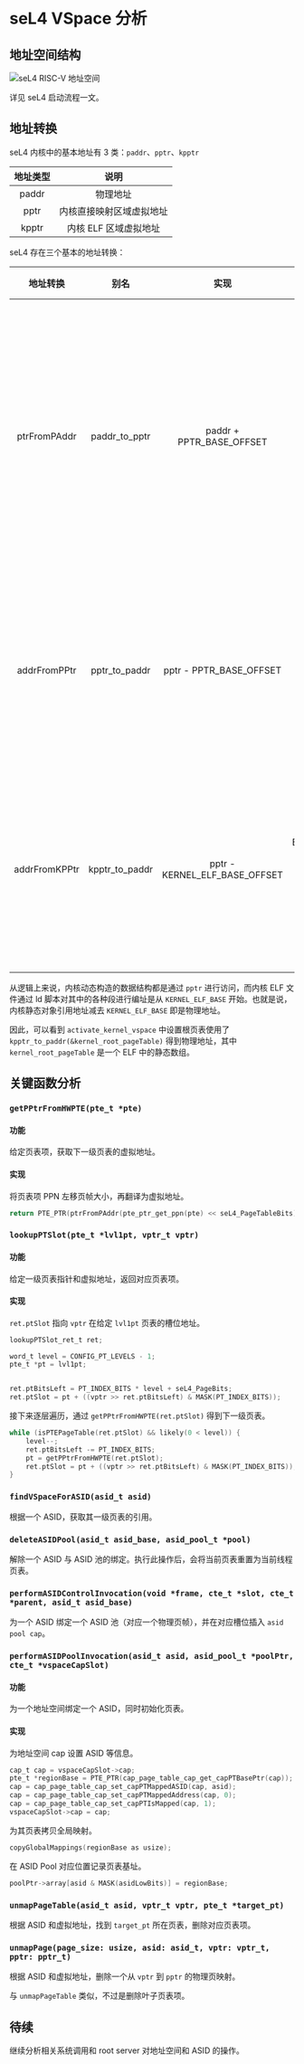 # seL4 VSpace 分析

## 地址空间结构

![seL4 RISC-V 地址空间](https://nullptr.icu/usr/uploads/2023/08/1908069288.png)

详见 seL4 启动流程一文。

## 地址转换

seL4 内核中的基本地址有 3 类：`paddr`、`pptr`、`kpptr`

| 地址类型  | 说明            |
|:-----:|:-------------:|
| paddr | 物理地址          |
| pptr  | 内核直接映射区域虚拟地址  |
| kpptr | 内核 ELF 区域虚拟地址 |

seL4 存在三个基本的地址转换：

| 地址转换          | 别名             | 实现                            | 说明                   |
|:-------------:|:--------------:|:-----------------------------:|:--------------------:|
| ptrFromPAddr  | paddr_to_pptr  | paddr + PPTR_BASE_OFFSET      | 从一个物理地址到内核可以解引用的虚拟地址 |
| addrFromPPtr  | pptr_to_paddr  | pptr - PPTR_BASE_OFFSET       | 从一个内核虚拟地址到物理地址       |
| addrFromKPPtr | kpptr_to_paddr | pptr - KERNEL_ELF_BASE_OFFSET | 从一个内核 ELF 区域地址到物理地址  |

从逻辑上来说，内核动态构造的数据结构都是通过 `pptr` 进行访问，而内核 ELF 文件通过 ld 脚本对其中的各种段进行编址是从 `KERNEL_ELF_BASE` 开始。也就是说，内核静态对象引用地址减去 `KERNEL_ELF_BASE` 即是物理地址。

因此，可以看到 `activate_kernel_vspace` 中设置根页表使用了 `kpptr_to_paddr(&kernel_root_pageTable)` 得到物理地址，其中 `kernel_root_pageTable` 是一个 ELF 中的静态数组。

## 关键函数分析

### `getPPtrFromHWPTE(pte_t *pte)`

#### 功能

给定页表项，获取下一级页表的虚拟地址。

#### 实现

将页表项 PPN 左移页帧大小，再翻译为虚拟地址。

```c
return PTE_PTR(ptrFromPAddr(pte_ptr_get_ppn(pte) << seL4_PageTableBits));
```

### `lookupPTSlot(pte_t *lvl1pt, vptr_t vptr)`

#### 功能

给定一级页表指针和虚拟地址，返回对应页表项。

#### 实现

`ret.ptSlot` 指向 `vptr` 在给定 `lvl1pt` 页表的槽位地址。

```c
lookupPTSlot_ret_t ret;

word_t level = CONFIG_PT_LEVELS - 1;
pte_t *pt = lvl1pt;


ret.ptBitsLeft = PT_INDEX_BITS * level + seL4_PageBits;
ret.ptSlot = pt + ((vptr >> ret.ptBitsLeft) & MASK(PT_INDEX_BITS));
```

接下来逐层遍历，通过 `getPPtrFromHWPTE(ret.ptSlot)` 得到下一级页表。

```c
while (isPTEPageTable(ret.ptSlot) && likely(0 < level)) {
    level--;
    ret.ptBitsLeft -= PT_INDEX_BITS;
    pt = getPPtrFromHWPTE(ret.ptSlot);
    ret.ptSlot = pt + ((vptr >> ret.ptBitsLeft) & MASK(PT_INDEX_BITS));
}
```

### `findVSpaceForASID(asid_t asid)`

根据一个 ASID，获取其一级页表的引用。

### `deleteASIDPool(asid_t asid_base, asid_pool_t *pool)`

解除一个 ASID 与 ASID 池的绑定。执行此操作后，会将当前页表重置为当前线程页表。

### `performASIDControlInvocation(void *frame, cte_t *slot, cte_t *parent, asid_t asid_base)`

为一个 ASID 绑定一个 ASID 池（对应一个物理页帧），并在对应槽位插入 `asid pool cap`。

### `performASIDPoolInvocation(asid_t asid, asid_pool_t *poolPtr, cte_t *vspaceCapSlot)`

#### 功能

为一个地址空间绑定一个 ASID，同时初始化页表。

#### 实现

为地址空间 cap 设置 ASID 等信息。

```c
cap_t cap = vspaceCapSlot->cap;
pte_t *regionBase = PTE_PTR(cap_page_table_cap_get_capPTBasePtr(cap));
cap = cap_page_table_cap_set_capPTMappedASID(cap, asid);
cap = cap_page_table_cap_set_capPTMappedAddress(cap, 0);
cap = cap_page_table_cap_set_capPTIsMapped(cap, 1);
vspaceCapSlot->cap = cap;
```

为其页表拷贝全局映射。

```c
copyGlobalMappings(regionBase as usize);
```

在 ASID Pool 对应位置记录页表基址。

```c
poolPtr->array[asid & MASK(asidLowBits)] = regionBase;
```

### `unmapPageTable(asid_t asid, vptr_t vptr, pte_t *target_pt)`

根据 ASID 和虚拟地址，找到 `target_pt` 所在页表，删除对应页表项。

### `unmapPage(page_size: usize, asid: asid_t, vptr: vptr_t, pptr: pptr_t)`

根据 ASID 和虚拟地址，删除一个从 `vptr` 到 `pptr` 的物理页映射。

与 `unmapPageTable` 类似，不过是删除叶子页表项。

## 待续

继续分析相关系统调用和 root server 对地址空间和 ASID 的操作。
